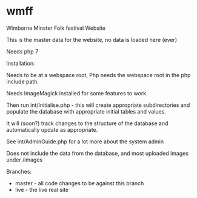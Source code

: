 # wmff
Wimborne Minster Folk festival Website

This is the master data for the website, no data is loaded here (ever)

Needs php 7

Installation:

Needs to be at a webspace root, Php needs the webspace root in the php include path.

Needs ImageMagick installed for some features to work.

Then run int/Initialise.php - this will create appropriate subdirectories and populate the database with appropriate initial tables and values.

It will (soon?) track changes to the structure of the database and automatically update as appropriate.

See int/AdminGuide.php for a lot more about the system admin

Does not include the data from the database, and most uploaded images under /images


Branches:
* master - all code changes to be against this branch
* live - the live real site


